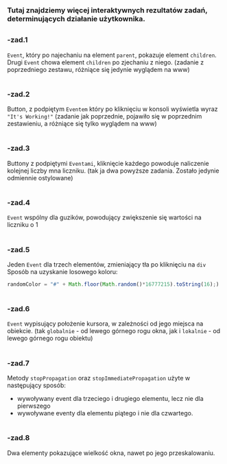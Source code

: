 ### Tutaj znajdziemy więcej interaktywnych rezultatów zadań, determinujących działanie użytkownika.
##

### -zad.1
`Event`, który po najechaniu na element `parent`, pokazuje element `children`.
Drugi `Event` chowa element `children` po zjechaniu z niego.
(zadanie z poprzedniego zestawu, różniące się jedynie wyglądem na www)

#
### -zad.2
Button, z podpiętym `Eventem` który po kliknięciu w konsoli wyświetla wyraz `"It's Working!"`
(zadanie jak poprzednie, pojawiło się w poprzednim zestawieniu, a różniące się tylko wyglądem na www)
#
### -zad.3
Buttony z podpiętymi `Eventami`, kliknięcie każdego powoduje naliczenie kolejnej liczby mna liczniku.
(tak ja dwa powyższe zadania. Zostało jedynie odmiennie ostylowane)
#
### -zad.4
`Event` wspólny dla guzików, powodujący zwiększenie się wartości na liczniku o 1
#
### -zad.5
Jeden `Event` dla trzech elementów, zmieniający tła po kliknięciu na `div` 
Sposób na uzyskanie losowego koloru: 
```JavaScript
randomColor = "#" + Math.floor(Math.random()*16777215).toString(16);)
```
#
### -zad.6
`Event` wypisujący położenie kursora, w zależności od jego miejsca na obiekcie.
(tak `globalnie` - od lewego górnego rogu okna, jak i `lokalnie` - od lewego górnego rogu obiektu)
#
### -zad.7
Metody `stopPropagation` oraz `stopImmediatePropagation` użyte w następujący sposób:
 - wywoływany event dla trzeciego i drugiego elementu, lecz nie dla pierwszego
 - wywoływane eventy dla elementu piątego i nie dla czwartego. 
#
### -zad.8
Dwa elementy pokazujące wielkość okna, nawet po jego przeskalowaniu.